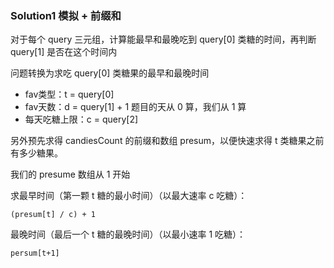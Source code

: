 ### Solution1 模拟 + 前缀和

对于每个 query 三元组，计算能最早和最晚吃到 query[0] 类糖的时间，再判断 query[1] 是否在这个时间内

问题转换为求吃 query[0] 类糖果的最早和最晚时间

- fav类型：t = query[0]        
- fav天数：d = query[1] + 1    题目的天从 0 算，我们从 1 算
- 每天吃糖上限：c = query[2]

另外预先求得 candiesCount 的前缀和数组 presum，以便快速求得 t 类糖果之前有多少糖果。

我们的 presume 数组从 1 开始

求最早时间（第一颗 t 糖的最小时间）（以最大速率 c 吃糖）：

`(presum[t] / c) + 1`

最晚时间（最后一个 t 糖的最晚时间）（以最小速率 1 吃糖）：

`persum[t+1]`






